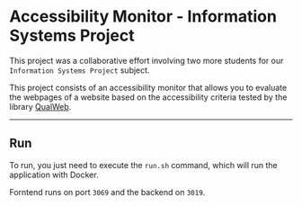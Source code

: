 # Accessibility Monitor - Information Systems Project

This project was a collaborative effort involving two more students for our ```Information Systems Project``` subject.

This project consists of an accessibility monitor that allows you to evaluate the webpages of a website based on the accessibility criteria tested by the library [QualWeb](https://qualweb.di.fc.ul.pt/evaluator/).


---
## Run

To run, you just need to execute the ```run.sh``` command, which will run the application with Docker.

Forntend runs on port ```3069``` and the backend on ```3019```.